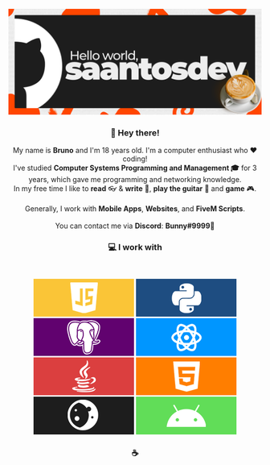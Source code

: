 <img src="./githubbanner.png"><br>
<b><h3 align='center'>👋 Hey there!</h3></b>
<p align='center'>My name is <b>Bruno</b> and I'm 18 years old. I'm a computer enthusiast who ❤️ coding!<br>I've studied <b>Computer Systems Programming and Management 🎓</b> for 3 years, which gave me programming and networking knowledge.</b><br>In my free time I like to <b>read</b> 👓 & <b>write</b> 📝, <b>play the guitar</b> 🎸 and <b>game</b> 🎮.<br><br>Generally, I work with <b>Mobile Apps</b>, <b>Websites</b>, and <b>FiveM Scripts</b>.<br><br>You can contact me via <b>Discord</b>: <b>Bunny#9999</b>📧</p>
<b><h3 align='center'>💻 I work with</h3></b>
<br>

<p align='center'>
<img src="./Javascript.png"> <img src="./Python.png"> <img src="./Postgresql.png"> <img src="./React.png"> <img src="./Java.png"> <img src="./HTML.png"> <img src="./Lua.png"> <img src="./Android.png"><p>
<b><h3 align='center'>☕️</h3></b>

